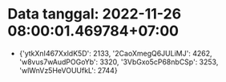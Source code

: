 # Data tanggal: 2022-11-26 08:00:01.469784+07:00

* {'ytkXnI467XxldK5D': 2133, '2CaoXmegQ6JULiMJ': 4262, 'w8vus7wAudPOGoYb': 3320, '3VbGxo5cP68nbCSp': 3253, 'wlWnVz5HeVOUUfkL': 2744}

